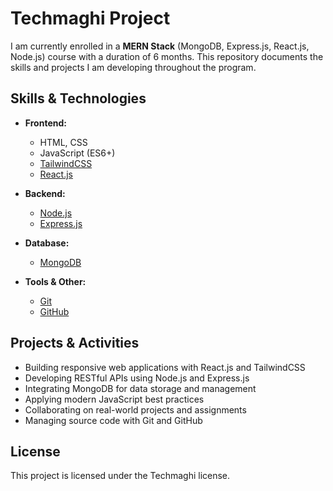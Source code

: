 # Techmaghi Project

I am currently enrolled in a **MERN Stack** (MongoDB, Express.js, React.js, Node.js) course with a duration of 6 months. This repository documents the skills and projects I am developing throughout the program.

## Skills & Technologies

- **Frontend:**  
    - HTML, CSS  
    - JavaScript (ES6+)  
    - [TailwindCSS](https://tailwindcss.com/)  
    - [React.js](https://react.dev/)

- **Backend:**  
    - [Node.js](https://nodejs.org/en)  
    - [Express.js](https://expressjs.com/)

- **Database:**  
    - [MongoDB](https://www.mongodb.com/)

- **Tools & Other:**  
    - [Git](https://git-scm.com/)  
    - [GitHub](https://github.com/)

## Projects & Activities

- Building responsive web applications with React.js and TailwindCSS
- Developing RESTful APIs using Node.js and Express.js
- Integrating MongoDB for data storage and management
- Applying modern JavaScript best practices
- Collaborating on real-world projects and assignments
- Managing source code with Git and GitHub

## License

This project is licensed under the Techmaghi license.
